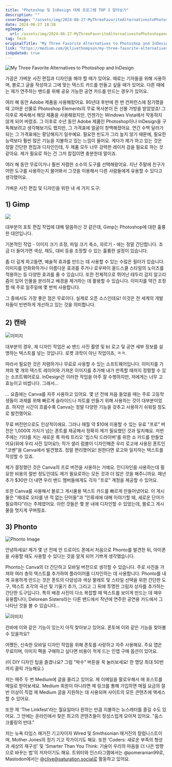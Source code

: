 ```yaml
---
title: "Photoshop 및 InDesign 대체 프로그램 TOP 3 알아보기"
description: ""
coverImage: "/assets/img/2024-06-27-MyThreeFavoriteAlternativestoPhotoshopandInDesign_0.png"
date: 2024-06-27 18:58
ogImage: 
  url: /assets/img/2024-06-27-MyThreeFavoriteAlternativestoPhotoshopandInDesign_0.png
tag: Tech
originalTitle: "My Three Favorite Alternatives to Photoshop and InDesign"
link: "https://medium.com/@clivethompson/my-three-favorite-alternatives-to-photoshop-and-indesign-23c269410553"
isUpdated: true
---
```






![My Three Favorite Alternatives to Photoshop and InDesign](/assets/img/2024-06-27-MyThreeFavoriteAlternativestoPhotoshopandInDesign_0.png)

가끔은 가벼운 사진 편집과 디자인을 해야 할 때가 있어요. 때로는 기자들을 위해 사용하며, 블로그 글을 작성하고 그에 맞는 텍스트 카드를 만들고 싶을 때가 있어요. 다른 때에는 제가 연주하는 밴드를 위해 공유 가능한 공연 카드를 만드는 경우가 있어요.

여러 해 동안 Adobe 제품을 사용해왔어요. 90년대 후반에 한 번 컨퍼런스에 참가했을 때 고마운 선물로 Photoshop Elements의 무료 복사본이 든 선물 가방을 받았었죠! 그 이후로 계속해서 해당 제품을 사용해왔지만, 언젠가는 Windows Vista에서 작동하지 않게 되어 버렸죠. 그 이후로 수년 동안 Adobe 제품인 Photoshop이나 InDesign을 구독해보려고 생각해보기도 했지만, 그 가격표에 얼굴이 창백해졌어요. 연간 수백 달러가 되는 그 가격표에는 황당해지기 일쑤예요. 필요한 빈도가 그리 높지 않기 때문에, 필요한 능력보다 훨씬 많은 기능을 지불하고 있는 느낌이 들어요. 게다가 제가 하고 있는 것은 정말 간단한 편집과 디자인인데, 두 제품 모두 너무 강력한 레이저 검을 필요로 하는 것 같아요. 제가 필요로 하는 건 그저 칼집이면 충분한데 말이죠.

<div class="content-ad"></div>

여러 해 동안 무료이거나 훨씬 저렴한 소수의 도구를 선택해왔어요. 지난 주말에 친구가 어떤 도구를 사용하는지 물어봐서 그것을 이용해서 다른 사람들에게 유용할 수 있다고 생각했어요.

가벼운 사진 편집 및 디자인을 위한 내 세 가지 도구:

## 1) Gimp

<img src="/assets/img/2024-06-27-MyThreeFavoriteAlternativestoPhotoshopandInDesign_1.png" />

<div class="content-ad"></div>

대부분의 포토 편집 작업에 대해 말씀하신 것 같은데, Gimp는 Photoshop에 대한 훌륭한 대안입니다.

기본적인 작업 - 이미지 크기 조정, 파일 크기 축소, 자르기 - 에는 정말 간단합니다. 조금 더 들어가면 색상, 채도, 대비 등을 조정할 수 있는 훌륭한 설정이 있습니다.

좀 더 깊게 파고들면, 예술적 효과를 만드는 데 사용할 수 있는 수많은 필터가 있습니다. 이미지를 만화화하거나 아름다운 효과를 주거나 로우파이 올드스쿨 스타일의 노이즈를 적용하는 등 다양한 효과를 줄 수 있습니다. 또한 전체적으로 뛰어난 테두리 감지 알고리즘이 있어 인물을 분리하고 배경을 제거하는 데 활용할 수 있습니다. 이미지를 약간 조정할 때 주로 일주일에 몇 번씩 사용합니다.

그 중에서도 가장 좋은 점은 무료이다. 실제로 오픈 소스인데요! 이것은 전 세계의 개발자들이 빈번하게 개선하고 있는 것을 의미합니다.

<div class="content-ad"></div>

## 2) 캔바

![이미지](/assets/img/2024-06-27-MyThreeFavoriteAlternativestoPhotoshopandInDesign_2.png)

대부분의 경우, 제 디자인 작업은 a) 밴드 사진 촬영 및 b) 로고 및 공연 세부 정보를 설명하는 텍스트를 넣는 것입니다. 로켓 과학이 아닌 작업이죠, ㅋㅋ.

따라서 필요한 것은 저렴하거나 무료로 사용할 수 있는 소프트웨어입니다. 이미지를 가져와 몇 개의 텍스트 레이어와 가져온 이미지를 추가해 내가 만족할 때까지 정렬할 수 있는 소프트웨어로요. InDesign은 이러한 작업을 아주 잘 수행하지만, 저에게는 너무 고효능이고 비쌉니다. 그래서...

<div class="content-ad"></div>

... 요즘에는 Canva를 자주 사용하고 있어요. 몇 년 전에 처음 들었을 때는 주로 고등학생들이 과제를 위해 빠르게 슬라이드나 차트를 만들기 위해 사용하는 것이 대부분이었죠. 하지만 시간이 흐를수록 Canva는 정말 다양한 기능을 갖추고 사용하기 쉬워질 정도로 발전했어요.

무료 버전만으로도 인상적이에요. 그러나 매월 약 $10에 이용할 수 있는 유료 "프로" 버전은 1,000여 가지가 넘는 폰트를 제공해서 정확히 제가 필요했던 것과 일치해요. 저번 주에는 기타를 치는 새로운 록 파워 트리오 '립스틱 드라이버'를 위한 쇼 카드를 만들었어요(위에 우리 사진 있어요!); 작가 샐리 럼블이 디자인해준 우리 로고에 사용된 폰트인 "코벤"을 Canva에서 발견했죠. 정말 편리했어요! 원한다면 로고와 일치하는 텍스트를 작성할 수 있죠.

제가 결정했던 것은 Canva의 프로 버전을 사용하는 거예요. 인디자인을 사용하는데 필요한 비용의 절반 정도인데도 제가 필요로하는 모든 것과 더 많은 것을 해주니까요. 매년 추가 $30만 더 내면 우리 밴드 멤버들에게도 각자 "프로" 계정을 제공할 수 있어요.

또한 Canva를 사용해서 블로그 게시물용 텍스트 카드를 빠르게 만들어냈어요. 이 게시물은 "제대로 오타를 낸 적 없는 단어들"과 "인류세에 대해 이야기할 때, 새로운 단어가 필요하다"라는 주제였어요. 이런 것들은 몇 분 내에 디자인할 수 있었는데, 블로그 게시물을 멋지게 꾸며줬죠.

<div class="content-ad"></div>

## 3) Phonto

![Phonto Image](/assets/img/2024-06-27-MyThreeFavoriteAlternativestoPhotoshopandInDesign_3.png)

안녕하세요! 제가 몇 년 전에 안 드로이드 폰에서 처음으로 Phonto를 발견한 뒤, 아이폰을 사용할 때도 사용할 수 있다는 것을 알게 되어 기쁘게 생각했습니다.

Phonto는 Canva의 더 간단하고 모바일 버전으로 생각할 수 있습니다. 주로 사진을 가져와 여러 층의 텍스트를 추가하여 플라이어를 디자인하는 데 사용합니다. Phonto를 내게 유용하게 만드는 것은 폰트의 다양성과 색상 팔레트 및 스타일 선택을 위한 간단한 도구, 텍스트 조각의 곡선 및 기울기 추가, 그리고 그 뒤에 투명한 그림자 상자를 추가하는 간단한 도구입니다. 특히 배경 사진이 다소 복잡할 때 텍스트를 보이게 만드는 데 매우 유용합니다; Delorean Sisters라는 다른 밴드에서 작년에 연주한 공연용 카드에서 그 나타난 것을 볼 수 있습니다...

<div class="content-ad"></div>

![이미지](/assets/img/2024-06-27-MyThreeFavoriteAlternativestoPhotoshopandInDesign_4.png)

칸바에 이와 같은 기능이 있는지 아직 찾아보고 있어요. 폰토에 이와 같은 기능을 찾아볼 수 있을까요?

어쨌든, 신속한 모바일 디자인 작업을 위해 폰토를 사랑하고 자주 사용해요. 주요 앱은 무료이며, 이미지 팩을 구매하고 싶다면 비용이 적게 드는 인앱 구매 옵션이 있어요.

(이 DIY 디자인 팁을 즐겼나요? 그럼 "박수" 버튼을 꾹 눌러보세요! 한 명당 최대 50번까지 클릭 가능해요.)

<div class="content-ad"></div>

저는 매주 두 번 Medium에 글을 올리고 있어요. 제 이메일을 팔로우해서 매 포스트를 메일로 받아보세요. Medium 회원이 아니라면 제 링크를 통해 가입하면 매월 요금의 절반 이상이 직접 제 Medium 글을 지원하는 데 사용되며 사이트의 모든 콘텐츠에 액세스할 수 있어요.

또한 제 'The Linkfest'라는 월요일마다 원하는 만큼 지불하는 뉴스레터를 즐길 수도 있어요. 그 안에는 온라인에서 찾은 최고의 콘텐츠들이 정성스럽게 모아져 있어요. "둠스크롤링의 반대."

저는 뉴욕 타임스 매거진 기고자이자 Wired 및 Smithsonian 매거진의 칼럼니스트이며, Mother Jones의 정기 기고 작가이기도 해요. 또한 'Coders: 새로운 부족의 형성과 세상의 재구성' 및 'Smarter Than You Think: 기술이 우리의 마음을 더 나은 방향으로 바꾸는 법'의 저자이기도 해요. 트위터와 인스타그램에서는 @pomeranian99로, Mastodon에서는 @clive@saturation.social로 활동하고 있어요.
